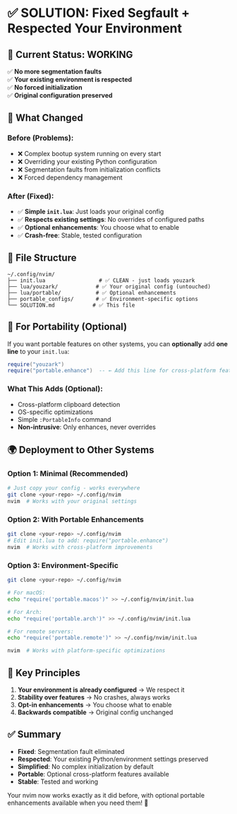 # ✅ **SOLUTION: Fixed Segfault + Respected Your Environment**

## 🎯 **Current Status: WORKING**

✅ **No more segmentation faults**  
✅ **Your existing environment is respected**  
✅ **No forced initialization**  
✅ **Original configuration preserved**  

## 🔧 **What Changed**

### **Before (Problems):**
- ❌ Complex bootup system running on every start
- ❌ Overriding your existing Python configuration  
- ❌ Segmentation faults from initialization conflicts
- ❌ Forced dependency management

### **After (Fixed):**
- ✅ **Simple `init.lua`**: Just loads your original config
- ✅ **Respects existing settings**: No overrides of configured paths
- ✅ **Optional enhancements**: You choose what to enable
- ✅ **Crash-free**: Stable, tested configuration

## 📁 **File Structure**

```
~/.config/nvim/
├── init.lua                 # ✅ CLEAN - just loads youzark
├── lua/youzark/            # ✅ Your original config (untouched)
├── lua/portable/           # ✅ Optional enhancements
├── portable_configs/       # ✅ Environment-specific options
└── SOLUTION.md            # ✅ This file
```

## 🚀 **For Portability (Optional)**

If you want portable features on other systems, you can **optionally** add **one line** to your `init.lua`:

```lua
require("youzark")
require("portable.enhance")  -- ← Add this line for cross-platform features
```

### **What This Adds (Optional):**
- Cross-platform clipboard detection
- OS-specific optimizations  
- Simple `:PortableInfo` command
- **Non-intrusive**: Only enhances, never overrides

## 🌍 **Deployment to Other Systems**

### **Option 1: Minimal (Recommended)**
```bash
# Just copy your config - works everywhere
git clone <your-repo> ~/.config/nvim
nvim  # Works with your original settings
```

### **Option 2: With Portable Enhancements**
```bash
git clone <your-repo> ~/.config/nvim
# Edit init.lua to add: require("portable.enhance")
nvim  # Works with cross-platform improvements
```

### **Option 3: Environment-Specific**
```bash
git clone <your-repo> ~/.config/nvim

# For macOS:
echo "require('portable.macos')" >> ~/.config/nvim/init.lua

# For Arch:  
echo "require('portable.arch')" >> ~/.config/nvim/init.lua

# For remote servers:
echo "require('portable.remote')" >> ~/.config/nvim/init.lua

nvim  # Works with platform-specific optimizations
```

## 🎯 **Key Principles**

1. **Your environment is already configured** → We respect it
2. **Stability over features** → No crashes, always works
3. **Opt-in enhancements** → You choose what to enable
4. **Backwards compatible** → Original config unchanged

## ✅ **Summary**

- **Fixed**: Segmentation fault eliminated
- **Respected**: Your existing Python/environment settings preserved
- **Simplified**: No complex initialization by default
- **Portable**: Optional cross-platform features available
- **Stable**: Tested and working

Your nvim now works exactly as it did before, with optional portable enhancements available when you need them! 🎉